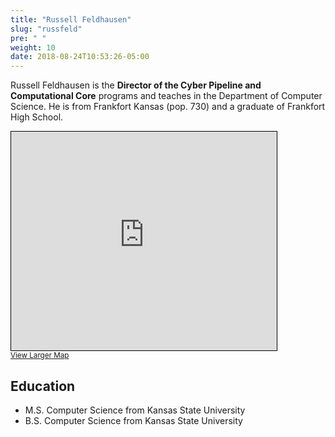 ```yaml
---
title: "Russell Feldhausen"
slug: "russfeld"
pre: " "
weight: 10
date: 2018-08-24T10:53:26-05:00
---
```


Russell Feldhausen is the **Director of the Cyber Pipeline and Computational Core** programs and teaches in the Department of Computer Science. He is from Frankfort Kansas (pop. 730) and a graduate of Frankfort High School. 

<iframe width="425" height="350" src="https://www.openstreetmap.org/export/embed.html?bbox=-96.44040264056832%2C39.67746561735618%2C-96.39568485187203%2C39.72593637983139&amp;layer=mapnik" style="border: 1px solid black"></iframe><br/><small><a href="https://www.openstreetmap.org/#map=14/39.7017/-96.4180">View Larger Map</a></small>

## Education 
* M.S. Computer Science from Kansas State University
* B.S. Computer Science from Kansas State University